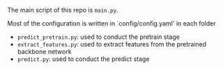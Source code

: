 
The main script of this repo is `main.py`.

Most of the configuration is written in `config/config.yaml' in each folder

* `predict_pretrain.py`: used to conduct the pretrain stage
* `extract_features.py`: used to extract features from the pretrained backbone network
* `predict.py`: used to conduct the predict stage
